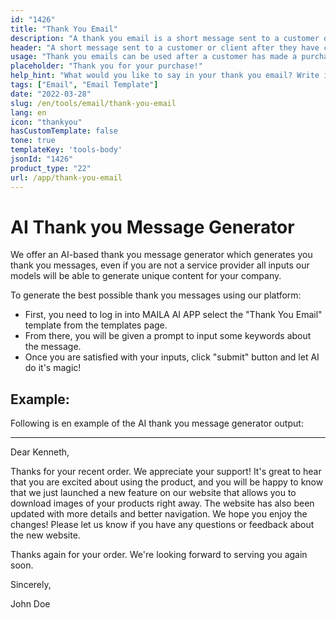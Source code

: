 ```yaml
---
id: "1426"
title: "Thank You Email"
description: "A thank you email is a short message sent to a customer or client after they have made a purchase, signed a contract, or completed some other action. The purpose of a thank you email is to show appreciation for the business, and to build goodwill and rapport."
header: "A short message sent to a customer or client after they have completed an action."
usage: "Thank you emails can be used after a customer has made a purchase, signed a contract, or completed some other action."
placeholder: "Thank you for your purchase!"
help_hint: "What would you like to say in your thank you email? Write it down and we'll help you create a stylistic email."
tags: ["Email", "Email Template"]
date: "2022-03-28"
slug: /en/tools/email/thank-you-email
lang: en
icon: "thankyou"
hasCustomTemplate: false
tone: true
templateKey: 'tools-body'
jsonId: "1426"
product_type: "22"
url: /app/thank-you-email
---
```


# AI Thank you Message Generator

We offer an AI-based thank you message generator which generates you thank you messages, even if you are not a service provider all inputs our models will be able to generate unique content for your company.

To generate the best possible thank you messages using our platform:

- First, you need to log in into MAILA AI APP select the "Thank You Email" template from the templates page.
- From there, you will be given a prompt to input some keywords about the message.
- Once you are satisfied with your inputs, click "submit" button and let AI do it's magic!

## Example:

Following is en example of the AI thank you message generator output:

---

Dear Kenneth,

Thanks for your recent order. We appreciate your support! It's great to hear that you are excited about using the product, and you will be happy to know that we just launched a new feature on our website that allows you to download images of your products right away. The website has also been updated with more details and better navigation. We hope you enjoy the changes! Please let us know if you have any questions or feedback about the new website.

Thanks again for your order. We're looking forward to serving you again soon.

Sincerely,

John Doe
